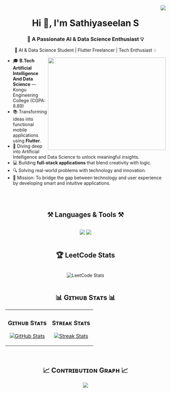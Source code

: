 
<img align="right" src="https://visitor-badge.laobi.icu/badge?page_id=sathiyaseelan0712.sathiyaseelan0712" />

<h1 align="center">Hi 👋, I'm Sathiyaseelan S</h1>
<h3 align="center">🚀  A Passionate AI & Data Science Enthusiast 💡</h3>
<p align="center">🚀  AI & Data Science Student | Flutter Freelancer | Tech Enthusiast 💡</p>  
<img align="right" width="370" height="290" src="https://user-images.githubusercontent.com/74038190/212749447-bfb7e725-6987-49d9-ae85-2015e3e7cc41.gif">

- 🎓 **B.Tech Artificial Intelligence And Data Science** — Kongu Engineering College (CGPA: 8.89)  
- 📚 Transforming ideas into functional mobile applications using **Flutter**.  
- 🤖 Diving deep into Artificial Intelligence and Data Science to unlock meaningful insights. 
- 💻  Building **full-stack applications** that blend creativity with logic.  
- 🔍 Solving real-world problems with technology and innovation.
- 🎯 Mission: To bridge the gap between technology and user experience by developing smart and intuitive applications.
<br/>
<br/>


<h2 align="center">⚒️ Languages & Tools ⚒️</h2>
<br/>
<div align="center">
    <img src="https://skillicons.dev/icons?i=react,bootstrap,html,css,git,mongodb,java,javascript,python,opencv,linux,java" />
    <img src="https://skillicons.dev/icons?i=c,express,postman,tensorflow,sqlite,flutter,figma,vercel" /><br>
</div>

<br/>


<h2 align="center">🏆 LeetCode Stats</h2>
<br/>
<div align="center">
    <img src="https://leetcard.jacoblin.cool/sathiyaseelans0712?theme=light&font=Baloo%202%20ExtraBold&ext=heatmap&border=1&radius=10" alt="LeetCode Stats" />
</div>
<br/>

<h2 align="center">📊 Gɪᴛʜᴜʙ Sᴛᴀᴛs 📊</h2>

<table width="100%">
  <tr>
    <td width="50%">
      <h3 align="center"><strong>Gɪᴛʜᴜʙ Sᴛᴀᴛs</strong></h3>
      <p align="center">
        <a href="https://github.com/sathiyaseelan0712">
          <img align="center" src="https://github-readme-stats.vercel.app/api?username=sathiyaseelan0712&count_private=true&show_icons=true&theme=nightowl&bg_color=0,000000,441350&title_color=c56a90&text_color=ffffff&rank_icon=github&hide=prs,issues,contribs&show=reviews,prs_merged,prs_merged_percentage" alt="GitHub Stats" />
        </a>
      </p>
    </td>
    <td width="50%">
      <h3 align="center"><strong>Sᴛʀᴇᴀᴋ Sᴛᴀᴛs</strong></h3>
      <p align="center">
        <a href="https://github.com/sathiyaseelan0712">
          <img align="center" src="https://streak-stats.demolab.com?user=sathiyaseelan0712&theme=nightowl&background=0,000000,441350&fire=ffeb95&ring=ffeb95&sideNums=ffffff&sideLabels=ffffff&dates=c56a90&currStreakNum=ffffff" alt="Streak Stats" />
        </a>
      </p>
    </td>
  </tr>
</table>

<br/>



<!--Contribution Graph-->
<h2 align="center">📈 Cᴏɴᴛʀɪʙᴜᴛɪᴏɴ Gʀᴀᴘʜ 📈</h2>
<div align="center">
    <img src="https://github-readme-activity-graph.vercel.app/graph?username=sathiyaseelan0712&bg_color=ffcfe9&color=9e4c98&line=9e4c98&point=403d3d&area=true&hide_border=true" border-radius="15">
</div>
